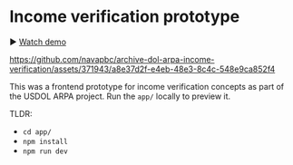 # Income verification prototype

▶️ [Watch demo](./demo.mp4)

https://github.com/navapbc/archive-dol-arpa-income-verification/assets/371943/a8e37d2f-e4eb-48e3-8c4c-548e9ca852f4

This was a frontend prototype for income verification concepts as part of the USDOL ARPA project. Run the `app/` locally to preview it.

TLDR:

- `cd app/`
- `npm install`
- `npm run dev`
